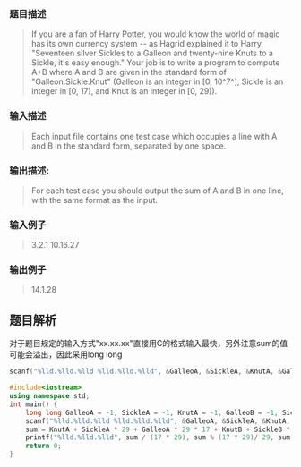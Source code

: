 ### 题目描述

> If you are a fan of Harry Potter, you would know the world of magic has its own currency system -- as Hagrid explained it to Harry, "Seventeen silver Sickles to a Galleon and twenty-nine Knuts to a Sickle, it's easy enough." Your job is to write a program to compute A+B where A and B are given in the standard form of "Galleon.Sickle.Knut" (Galleon is an integer in [0, 10^7^], Sickle is an integer in [0, 17), and Knut is an integer in [0, 29)).

### 输入描述

> Each input file contains one test case which occupies a line with A and B in the standard form, separated by one space.

### 输出描述:
> For each test case you should output the sum of A and B in one line, with the same format as the input.

### 输入例子
> 3.2.1 10.16.27

### 输出例子
> 14.1.28

## 题目解析
对于题目规定的输入方式"xx.xx.xx"直接用C的格式输入最快，另外注意sum的值可能会溢出，因此采用long long
```C++
scanf("%lld.%lld.%lld %lld.%lld.%lld", &GalleoA, &SickleA, &KnutA, &GalleoB, &SickleB, &KnutB);
```

```C++
#include<iostream>
using namespace std;
int main() {
	long long GalleoA = -1, SickleA = -1, KnutA = -1, GalleoB = -1, SickleB = -1, KnutB = -1, sum = 0;
	scanf("%lld.%lld.%lld %lld.%lld.%lld", &GalleoA, &SickleA, &KnutA, &GalleoB, &SickleB, &KnutB);
	sum = KnutA + SickleA * 29 + GalleoA * 29 * 17 + KnutB + SickleB * 29 + GalleoB * 29 * 17;
	printf("%lld.%lld.%lld", sum / (17 * 29), sum % (17 * 29)/ 29, sum % (17 * 29)% 29);
	return 0;
}
```